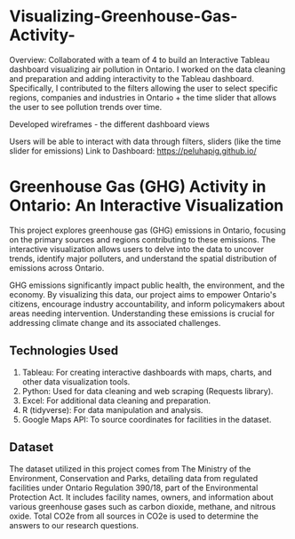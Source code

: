 # Visualizing-Greenhouse-Gas-Activity-
Overview: Collaborated with a team of 4 to build an Interactive Tableau dashboard visualizing air pollution in Ontario. 
I worked on the data cleaning and preparation and adding interactivity to the Tableau dashboard. Specifically, I contributed to the filters allowing the user to select specific regions, companies and industries in Ontario + the time slider that allows the user to see pollution trends over time.

Developed wireframes - the different dashboard views

Users will be able to interact with data through filters, sliders (like the time slider for emissions)
Link to Dashboard: https://peluhapig.github.io/

# Greenhouse Gas (GHG) Activity in Ontario: An Interactive Visualization

This project explores greenhouse gas (GHG) emissions in Ontario, focusing on the primary sources and regions contributing to these emissions. The interactive visualization allows users to delve into the data to uncover trends, identify major polluters, and understand the spatial distribution of emissions across Ontario.

GHG emissions significantly impact public health, the environment, and the economy. By visualizing this data, our project aims to empower Ontario's citizens, encourage industry accountability, and inform policymakers about areas needing intervention. Understanding these emissions is crucial for addressing climate change and its associated challenges.

## Technologies Used
1. Tableau: For creating interactive dashboards with maps, charts, and other data visualization tools.
2. Python: Used for data cleaning and web scraping (Requests library).
3. Excel: For additional data cleaning and preparation.
4. R (tidyverse): For data manipulation and analysis.
5. Google Maps API: To source coordinates for facilities in the dataset.


## Dataset
The dataset utilized in this project comes from The Ministry of the Environment, Conservation and Parks, detailing data from regulated facilities under Ontario Regulation 390/18, part of the Environmental Protection Act. It includes facility names, owners, and information about various greenhouse gases such as carbon dioxide, methane, and nitrous oxide. Total CO2e from all sources in CO2e is used to determine the answers to our research questions.
